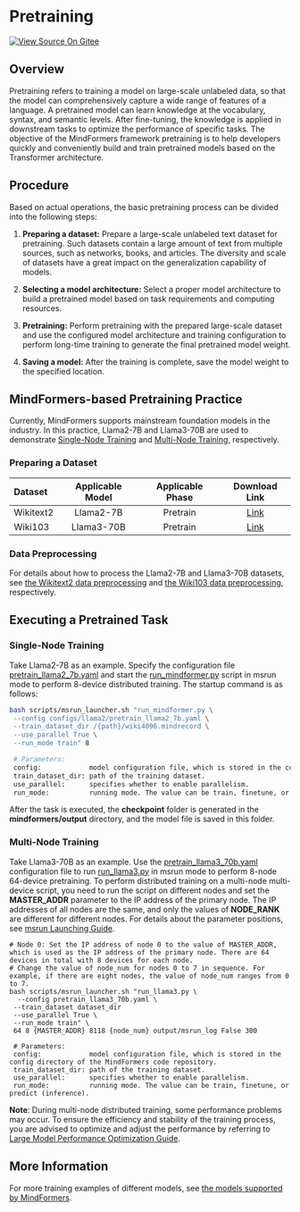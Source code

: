 # Pretraining

[![View Source On Gitee](https://mindspore-website.obs.cn-north-4.myhuaweicloud.com/website-images/r2.4.10/resource/_static/logo_source_en.svg)](https://gitee.com/mindspore/docs/blob/r2.4.10/docs/mindformers/docs/source_en/usage/pre_training.md)

## Overview

Pretraining refers to training a model on large-scale unlabeled data, so that the model can comprehensively capture a wide range of features of a language. A pretrained model can learn knowledge at the vocabulary, syntax, and semantic levels. After fine-tuning, the knowledge is applied in downstream tasks to optimize the performance of specific tasks. The objective of the MindFormers framework pretraining is to help developers quickly and conveniently build and train pretrained models based on the Transformer architecture.

## Procedure

Based on actual operations, the basic pretraining process can be divided into the following steps:

1. **Preparing a dataset:**
   Prepare a large-scale unlabeled text dataset for pretraining. Such datasets contain a large amount of text from multiple sources, such as networks, books, and articles. The diversity and scale of datasets have a great impact on the generalization capability of models.

2. **Selecting a model architecture:**
   Select a proper model architecture to build a pretrained model based on task requirements and computing resources.

3. **Pretraining:**
   Perform pretraining with the prepared large-scale dataset and use the configured model architecture and training configuration to perform long-time training to generate the final pretrained model weight.

4. **Saving a model:**
   After the training is complete, save the model weight to the specified location.

## MindFormers-based Pretraining Practice

Currently, MindFormers supports mainstream foundation models in the industry. In this practice, Llama2-7B and Llama3-70B are used to demonstrate [Single-Node Training](#single-node-training) and [Multi-Node Training](#multi-node-training), respectively.

### Preparing a Dataset

| Dataset  |    Applicable Model   |   Applicable Phase  |                                      Download Link                                      |
|:--------|:----------:|:--------:|:-------------------------------------------------------------------------------:|
| Wikitext2 | Llama2-7B  | Pretrain | [Link](https://ascend-repo-modelzoo.obs.cn-east-2.myhuaweicloud.com/MindFormers/dataset/wikitext-2/wikitext-2-v1.zip) |
| Wiki103 | Llama3-70B | Pretrain |    [Link](https://dagshub.com/DagsHub/WIkiText-103/src/main/dataset/tokens)     |

### Data Preprocessing

For details about how to process the Llama2-7B and Llama3-70B datasets, see [the Wikitext2 data preprocessing](https://gitee.com/mindspore/mindformers/blob/r1.3.0/docs/model_cards/llama2.md) and [the Wiki103 data preprocessing](https://gitee.com/mindspore/mindformers/blob/r1.3.0/research/llama3/llama3.md), respectively.

## Executing a Pretrained Task

### Single-Node Training

Take Llama2-7B as an example. Specify the configuration file [pretrain_llama2_7b.yaml](https://gitee.com/mindspore/mindformers/blob/r1.3.0/configs/llama2/pretrain_llama2_7b.yaml) and start the [run_mindformer.py](https://gitee.com/mindspore/mindformers/blob/r1.3.0/run_mindformer.py) script in msrun mode to perform 8-device distributed training. The startup command is as follows:

```bash
bash scripts/msrun_launcher.sh "run_mindformer.py \
 --config configs/llama2/pretrain_llama2_7b.yaml \
 --train_dataset_dir /{path}/wiki4096.mindrecord \
 --use_parallel True \
 --run_mode train" 8

 # Parameters:
 config:            model configuration file, which is stored in the config directory of the MindFormers code repository.
 train_dataset_dir: path of the training dataset.
 use_parallel:      specifies whether to enable parallelism.
 run_mode:          running mode. The value can be train, finetune, or predict (inference).
 ```

After the task is executed, the **checkpoint** folder is generated in the **mindformers/output** directory, and the model file is saved in this folder.

### Multi-Node Training

Take Llama3-70B as an example. Use the [pretrain_llama3_70b.yaml](https://gitee.com/mindspore/mindformers/blob/r1.3.0/research/llama3/pretrain_llama3_70b.yaml) configuration file to run [run_llama3.py](https://gitee.com/mindspore/mindformers/blob/r1.3.0/research/llama3/run_llama3.py) in msrun mode to perform 8-node 64-device pretraining. To perform distributed training on a multi-node multi-device script, you need to run the script on different nodes and set the **MASTER_ADDR** parameter to the IP address of the primary node. The IP addresses of all nodes are the same, and only the values of **NODE_RANK** are different for different nodes. For details about the parameter positions, see [msrun Launching Guide](https://www.mindspore.cn/docs/en/r2.4.10/model_train/parallel/msrun_launcher.html).

```shell
# Node 0: Set the IP address of node 0 to the value of MASTER_ADDR, which is used as the IP address of the primary node. There are 64 devices in total with 8 devices for each node.
# Change the value of node_num for nodes 0 to 7 in sequence. For example, if there are eight nodes, the value of node_num ranges from 0 to 7.
bash scripts/msrun_launcher.sh "run_llama3.py \
  --config pretrain_llama3_70b.yaml \
 --train_dataset dataset_dir
 --use_parallel True \
 --run_mode train" \
 64 8 {MASTER_ADDR} 8118 {node_num} output/msrun_log False 300

 # Parameters:
 config:            model configuration file, which is stored in the config directory of the MindFormers code repository.
 train_dataset_dir: path of the training dataset.
 use_parallel:      specifies whether to enable parallelism.
 run_mode:          running mode. The value can be train, finetune, or predict (inference).
```

**Note**: During multi-node distributed training, some performance problems may occur. To ensure the efficiency and stability of the training process, you are advised to optimize and adjust the performance by referring to [Large Model Performance Optimization Guide](https://www.mindspore.cn/mindformers/docs/en/r1.3.2/perf_optimize/perf_optimize.html).

## More Information

For more training examples of different models, see [the models supported by MindFormers](https://www.mindspore.cn/mindformers/docs/en/r1.3.2/start/models.html).
